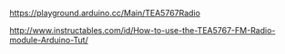 https://playground.arduino.cc/Main/TEA5767Radio

http://www.instructables.com/id/How-to-use-the-TEA5767-FM-Radio-module-Arduino-Tut/
